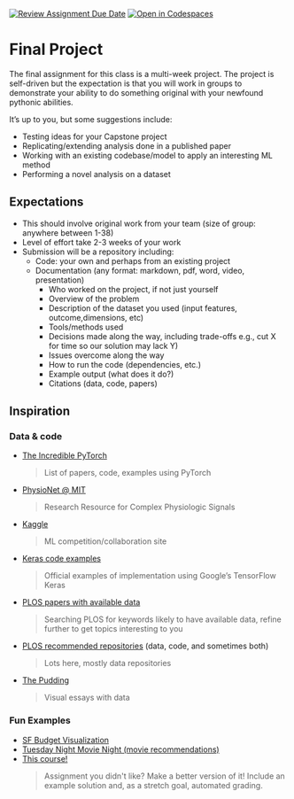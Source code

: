 [![Review Assignment Due Date](https://classroom.github.com/assets/deadline-readme-button-22041afd0340ce965d47ae6ef1cefeee28c7c493a6346c4f15d667ab976d596c.svg)](https://classroom.github.com/a/lqRvusMP)
[![Open in Codespaces](https://classroom.github.com/assets/launch-codespace-2972f46106e565e64193e422d61a12cf1da4916b45550586e14ef0a7c637dd04.svg)](https://classroom.github.com/open-in-codespaces?assignment_repo_id=19677418)
# Final Project

The final assignment for this class is a multi-week project. The project is self-driven but the expectation is that you will work in groups to demonstrate your ability to do something original with your newfound pythonic abilities.

It’s up to you, but some suggestions include:

- Testing ideas for your Capstone project
- Replicating/extending analysis done in a published paper
- Working with an existing codebase/model to apply an interesting ML method
- Performing a novel analysis on a dataset

## Expectations

- This should involve original work from your team (size of group: anywhere between 1-38)
- Level of effort take 2-3 weeks of your work
- Submission will be a repository including:
    - Code: your own and perhaps from an existing project
    - Documentation (any format: markdown, pdf, word, video, presentation)
        - Who worked on the project, if not just yourself
        - Overview of the problem
        - Description of the dataset you used (input features, outcome,dimensions, etc)
        - Tools/methods used
        - Decisions made along the way, including trade-offs e.g., cut X for time so our solution may lack Y)
        - Issues overcome along the way
        - How to run the code (dependencies, etc.)
        - Example output (what does it do?)
        - Citations (data, code, papers)

## Inspiration

### Data & code

- [The Incredible PyTorch](https://github.com/ritchieng/the-incredible-pytorch)

    > List of papers, code, examples using PyTorch

- [PhysioNet @ MIT](https://physionet.org)

    > Research Resource for Complex Physiologic Signals

- [Kaggle](https://www.kaggle.com)

    > ML competition/collaboration site

- [Keras code examples](https://keras.io/examples/)

    > Official examples of implementation using Google’s TensorFlow Keras

- [PLOS papers with available data](https://journals.plos.org/plosone/search?q=data_availability%3A(osf.io%20OR%20github%20OR%20dryad%20OR%20figshare)&page=1)

    > Searching PLOS for keywords likely to have available data, refine further to get topics interesting to you

- [PLOS recommended repositories](https://journals.plos.org/plosone/s/recommended-repositories) (data, code, and sometimes both)

    > Lots here, mostly data repositories

- [The Pudding](https://www.pudding.cool)

    > Visual essays with data

### Fun Examples

- [SF Budget Visualization](https://missionlocal.org/2025/05/explore-san-francisco-2024-2025-budget/)
- [Tuesday Night Movie Night (movie recommendations)](https://www.tuesdaynightmovienight.com/quiza)
- [This course!](https://github.com/christopherseaman/datasci_223)
    > Assignment you didn't like? Make a better version of it! Include an example solution and, as a stretch goal, automated grading.

